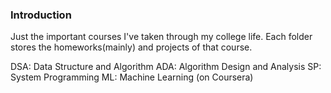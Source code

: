 ### Introduction
Just the important courses I've taken through my college life.
Each folder stores the homeworks(mainly) and projects of that course.

DSA: Data Structure and Algorithm
ADA: Algorithm Design and Analysis
SP: System Programming
ML: Machine Learning (on Coursera)


